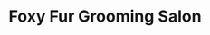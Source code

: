 ---
title: "Foxy Fur Grooming Salon"
url: /cleveland/foxy-fur-grooming-salon/
shop: pet grooming
---